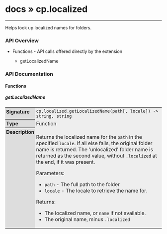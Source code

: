 # [docs](index.md) » cp.localized
---

Helps look up localized names for folders.

<style type="text/css">
	a { text-decoration: none; }
	a:hover { text-decoration: underline; }
	th { background-color: #DDDDDD; vertical-align: top; padding: 3px; }
	td { width: 100%; background-color: #EEEEEE; vertical-align: top; padding: 3px; }
	table { width: 100% ; border: 1px solid #0; text-align: left; }
	section > table table td { width: 0; }
</style>
<link rel="stylesheet" href="../../css/docs.css" type="text/css" media="screen" />
<h3>API Overview</h3>
<ul>
<li>Functions - API calls offered directly by the extension</li>
  <ul>
	<li><a href="#getLocalizedName">getLocalizedName</a></li>
  </ul>
</ul>
<h3>API Documentation</h3>
<h4 class="documentation-section">Functions</h4>
  <section id="getLocalizedName">
	<h5><a href="#getLocalizedName">getLocalizedName</a></h5>
	<table>
	  <tr>
		<th>Signature</th>
		<td><code>cp.localized.getLocalizedName(path[, locale]) -&gt; string, string</code></td>
	  </tr>
	  <tr>
		<th>Type</th>
		<td>Function</td>
	  </tr>
	  <tr>
		<th>Description</th>
		<td><p>Returns the localized name for the <code>path</code> in the specified <code>locale</code>. If all else fails, the
original folder name is returned. The 'unlocalized' folder name is returned as the second value, without <code>.localized</code> at the end, if it was present.</p>
<p>Parameters:</p>
<ul>
<li><code>path</code>           - The full path to the folder</li>
<li><code>locale</code>         - The locale to retrieve the name for.</li>
</ul>
<p>Returns:</p>
<ul>
<li>The localized name, or <code>name</code> if not available.</li>
<li>The original name, minus <code>.localized</code></li>
</ul>
</td>
	  </tr>
	</table>
  </section>
